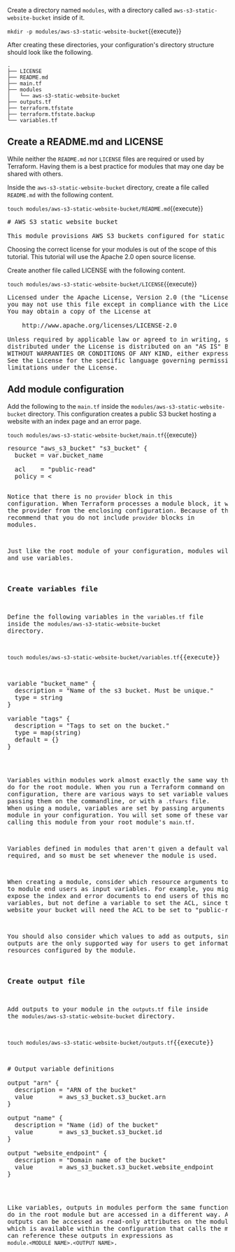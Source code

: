 Create a directory named `modules`, with a directory called 
`aws-s3-static-website-bucket` inside of it.

`mkdir -p modules/aws-s3-static-website-bucket`{{execute}}

After creating these directories, your configuration's directory structure 
should look like the following.

```
.
├── LICENSE
├── README.md
├── main.tf
├── modules
│   └── aws-s3-static-website-bucket
├── outputs.tf
├── terraform.tfstate
├── terraform.tfstate.backup
└── variables.tf
```

## Create a README.md and LICENSE

While neither the `README.md` nor `LICENSE` files are required or used by 
Terraform. Having them is a best practice for modules that may one day be 
shared with others.

Inside the `aws-s3-static-website-bucket` directory, create a file called
`README.md` with the following content.

`touch modules/aws-s3-static-website-bucket/README.md`{{execute}}

<pre class="file" data-target="clipboard">
# AWS S3 static website bucket

This module provisions AWS S3 buckets configured for static website hosting.
</pre>

Choosing the correct license for your modules is out of the scope of this 
tutorial. This tutorial will use the Apache 2.0 open source license.

Create another file called LICENSE with the following content.

`touch modules/aws-s3-static-website-bucket/LICENSE`{{execute}}

<pre class="file" data-target="clipboard">
Licensed under the Apache License, Version 2.0 (the "License");
you may not use this file except in compliance with the License.
You may obtain a copy of the License at

    http://www.apache.org/licenses/LICENSE-2.0

Unless required by applicable law or agreed to in writing, software
distributed under the License is distributed on an "AS IS" BASIS,
WITHOUT WARRANTIES OR CONDITIONS OF ANY KIND, either express or implied.
See the License for the specific language governing permissions and
limitations under the License.
</pre>

## Add module configuration

Add the following to the `main.tf` inside the `modules/aws-s3-static-website-bucket` directory. This configuration creates a public S3 bucket hosting a website with an index page and an error page.

`touch modules/aws-s3-static-website-bucket/main.tf`{{execute}}

<pre class="file" data-target="clipboard">
resource "aws_s3_bucket" "s3_bucket" {
  bucket = var.bucket_name

  acl    = "public-read"
  policy = <<EOF
{
    "Version": "2012-10-17",
    "Statement": [
        {
            "Sid": "PublicReadGetObject",
            "Effect": "Allow",
            "Principal": "*",
            "Action": [
                "s3:GetObject"
            ],
            "Resource": [
                "arn:aws:s3:::${var.bucket_name}/*"
            ]
        }
    ]
}
EOF

  website {
    index_document = "index.html"
    error_document = "error.html"
  }

  tags = var.tags
}
</pre>

Notice that there is no `provider` block in this configuration. When
Terraform processes a module block, it will inherit the provider from the
enclosing configuration. Because of this, we recommend that you do not include
`provider` blocks in modules.

Just like the root module of your configuration, modules will define and use
variables.

### Create variables file

Define the following variables in the `variables.tf` file inside the
`modules/aws-s3-static-website-bucket` directory.

`touch modules/aws-s3-static-website-bucket/variables.tf`{{execute}}

<pre class="file" data-target="clipboard">
variable "bucket_name" {
  description = "Name of the s3 bucket. Must be unique."
  type = string
}

variable "tags" {
  description = "Tags to set on the bucket."
  type = map(string)
  default = {}
}
</pre>

Variables within modules work almost exactly the same way that they do for the
root module. When you run a Terraform command on your root configuration, there
are various ways to set variable values, such as passing them on the
commandline, or with a `.tfvars` file. When using a module, variables are set by
passing arguments to the module in your configuration. You will set some of
these variables when calling this module from your root module's `main.tf`.

Variables defined in modules that aren't given a default value are required, and
so must be set whenever the module is used.

When creating a module, consider which resource arguments to expose to module
end users as input variables. For example, you might decide to expose the index
and error documents to end users of this module as variables, but not define a
variable to set the ACL, since to host a website your bucket will need the ACL
to be set to "public-read".

You should also consider which values to add as outputs, since outputs are the
only supported way for users to get information about resources configured by
the module.

### Create output file

Add outputs to your module in the `outputs.tf` file inside the
`modules/aws-s3-static-website-bucket` directory.

`touch modules/aws-s3-static-website-bucket/outputs.tf`{{execute}}

<pre class="file" data-target="clipboard">
# Output variable definitions

output "arn" {
  description = "ARN of the bucket"
  value       = aws_s3_bucket.s3_bucket.arn
}

output "name" {
  description = "Name (id) of the bucket"
  value       = aws_s3_bucket.s3_bucket.id
}

output "website_endpoint" {
  description = "Domain name of the bucket"
  value       = aws_s3_bucket.s3_bucket.website_endpoint
}
</pre>

Like variables, outputs in modules perform the same function as they do in the
root module but are accessed in a different way. A module's outputs can be
accessed as read-only attributes on the module object, which is available within
the configuration that calls the module. You can reference these outputs in
expressions as `module.<MODULE NAME>.<OUTPUT NAME>`.